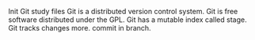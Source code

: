 Init Git study files
Git is a distributed version control system.
Git is free software distributed under the GPL.
Git has a mutable index called stage.
Git tracks changes more.
commit in branch.